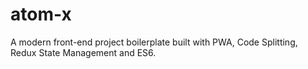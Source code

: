 # atom-x
A modern front-end project boilerplate built with PWA, Code Splitting, Redux State Management and ES6.

